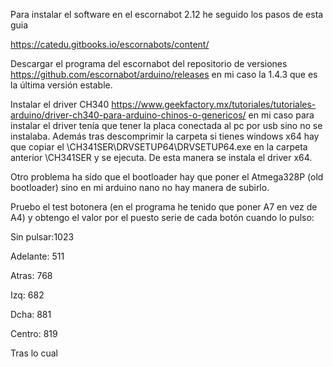 Para instalar el software en el escornabot 2.12 he seguido los pasos de esta guia

https://catedu.gitbooks.io/escornabots/content/

Descargar el programa del escornabot del repositorio de versiones https://github.com/escornabot/arduino/releases en mi caso la 1.4.3 que es la última versión estable.

Instalar el driver CH340 https://www.geekfactory.mx/tutoriales/tutoriales-arduino/driver-ch340-para-arduino-chinos-o-genericos/ en mi caso para instalar el driver tenía que tener la placa conectada al pc por usb sino no se instalaba. Además tras descomprimir la carpeta si tienes windows x64 hay que copiar el \CH341SER\DRVSETUP64\DRVSETUP64.exe en la carpeta anterior \CH341SER y se ejecuta. De esta manera se instala el driver x64.

Otro problema ha sido que el bootloader hay que poner el Atmega328P (old bootloader) sino en mi arduino nano no hay manera de subirlo.

Pruebo el test botonera (en el programa he tenido que poner A7 en vez de A4) y obtengo el valor por el puesto serie de cada botón cuando lo pulso:

Sin pulsar:1023

Adelante: 511

Atras: 768

Izq: 682

Dcha: 881

Centro: 819

Tras lo cual
